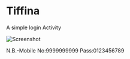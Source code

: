# Tiffina

A simple login Activity

![Screenshot](https://user-images.githubusercontent.com/69786552/104150814-2527d500-5401-11eb-87b1-aaf97a75408e.jpg)

N.B.-Mobile No:9999999999
     Pass:0123456789

